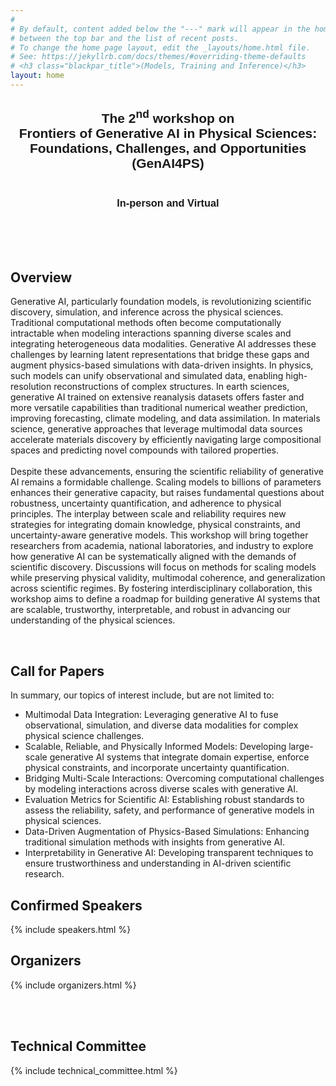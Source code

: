 ```yaml
---
#
# By default, content added below the "---" mark will appear in the home page
# between the top bar and the list of recent posts.
# To change the home page layout, edit the _layouts/home.html file.
# See: https://jekyllrb.com/docs/themes/#overriding-theme-defaults
# <h3 class="blackpar_title">(Models, Training and Inference)</h3>
layout: home
---
```

<div style="font-family: 'Source Sans Pro', sans-serif; background: url('/images/banner_no_text.png') no-repeat; background-size: cover; user-select: none;">
	<center>
		<h2 class="blackpar_title" >The 2<sup>nd</sup> workshop on<br>Frontiers of Generative AI in Physical Sciences: Foundations, Challenges, and Opportunities (GenAI4PS)</h2>
		<h3 class="blackpar_title"> <br> <b>In-person</b>  and <b>Virtual</b> </h3>
	</center>
</div>
<br>
<!-- <div class="alert alert-danger" role="alert">
	<center>
		<i class="bi bi-info-circle"></i>
		<br>
		<b>The latest version of the worshop (NeurIPS ENLSP 2024) is out, you can check it on the new <a href="https://neurips2024-enlsp.github.io/">website</a>.</b>
	</center>
</div> -->
<br>
<!-- <p>
The second version of the Efficient Natural Language and Speech Processing (ENLSP-II) workshop focuses on fundamental and challenging problems to make natural language and speech processing (especially pre-trained models) more efficient in terms of <b>Data, Model, Training, and Inference</b>. The workshop program offers an interactive platform for gathering different experts and talents from academia and industry through invited talks, panel discussion, paper submissions, reviews, interactive posters, oral presentations and a mentorship program. This will be a unique opportunity to address the efficiency issues of current models, build connections, exchange ideas and brainstorm solutions, and foster future collaborations. The topics of this workshop can be of interest for people working on general machine learning, deep learning, optimization, theory and NLP & Speech applications.
</p> -->

<br>

<!--
<div class="alert alert-danger" role="alert">
  <h4>Mentoring sessions announcement</h4>
  <p>
  The deadline for submitting papers to our second version of the Efficient Natural Language and Speech Processing (ENLSP-II) workshop is 25th of September. For that we will be scheduling two mentioring online sessions to answer your questions. Please join us:
  <br>
  <ul>
	<li>Tuesday the 6th of September 2022 from 10PM to 11PM (UTC-04:00)</li>
	<li>Wednesday the 7th of September 2022 from 9AM to 10AM (UTC-04:00)</li>
	<li>Tuesday the 13th of September 2022 from 10PM to 11PM (UTC-04:00): <a href="https://welink.zhumu.com/j/134854021">link</a></li>
	<li>Wednesday the 14th of September 2022 from 9AM to 10AM (UTC-04:00): <a href="https://welink.zhumu.com/j/130263276">link</a></li>
  </ul>
  </p>
</div>

<br>
-->

<h2 class="blackpar_title" id="overview">Overview</h2>
<p>
Generative AI, particularly foundation models, is revolutionizing scientific discovery, simulation, and inference across the physical sciences. Traditional computational methods often become computationally intractable when modeling interactions spanning diverse scales and integrating heterogeneous data modalities. Generative AI addresses these challenges by learning latent representations that bridge these gaps and augment physics-based simulations with data-driven insights. In physics, such models can unify observational and simulated data, enabling high-resolution reconstructions of complex structures. In earth sciences, generative AI trained on extensive reanalysis datasets offers faster and more versatile capabilities than traditional numerical weather prediction, improving forecasting, climate modeling, and data assimilation. In materials science, generative approaches that leverage multimodal data sources accelerate materials discovery by efficiently navigating large compositional spaces and predicting novel compounds with tailored properties.
<br><br>
Despite these advancements, ensuring the scientific reliability of generative AI remains a formidable challenge. Scaling models to billions of parameters enhances their generative capacity, but raises fundamental questions about robustness, uncertainty quantification, and adherence to physical principles. The interplay between scale and reliability requires new strategies for integrating domain knowledge, physical constraints, and uncertainty-aware generative models. This workshop will bring together researchers from academia, national laboratories, and industry to explore how generative AI can be systematically aligned with the demands of scientific discovery. Discussions will focus on methods for scaling models while preserving physical validity, multimodal coherence, and generalization across scientific regimes. By fostering interdisciplinary collaboration, this workshop aims to define a roadmap for building generative AI systems that are scalable, trustworthy, interpretable, and robust in advancing our understanding of the physical sciences.
</p>
<br>
<!-- Call for Papers -->
<h2 class="blackpar_title" id="call_for_papers">Call for Papers</h2>
In summary, our topics of interest include, but are not limited to:
<br>
<ul>
	<li>Multimodal Data Integration: Leveraging generative AI to fuse observational, simulation, and diverse data modalities for complex physical science challenges.</li>
    <li>Scalable, Reliable, and Physically Informed Models: Developing large-scale generative AI systems that integrate domain expertise, enforce physical constraints, and incorporate uncertainty quantification.</li>
	<li>Bridging Multi-Scale Interactions: Overcoming computational challenges by modeling interactions across diverse scales with generative AI.</li>
	<li>Evaluation Metrics for Scientific AI: Establishing robust standards to assess the reliability, safety, and performance of generative models in physical sciences.</li>
	<li>Data-Driven Augmentation of Physics-Based Simulations: Enhancing traditional simulation methods with insights from generative AI.</li>
	<li>Interpretability in Generative AI: Developing transparent techniques to ensure trustworthiness and understanding in AI-driven scientific research.</li>
</ul>


<!--Confirmed Speakers-->
<h2 class="blackpar_title" id="speakers">Confirmed Speakers</h2>
<p>
{% include speakers.html %}
</p>


<!-- <h2 class="blackpar_title" id="speakers">Industrial Panelists</h2>
<p>
{% include panelists.html %}
</p> -->

<!-- Schedule -->
<!-- <h2 class="blackpar_title" id="schedule">Schedule (New Orleans Time Zone)</h2>
<p>
{% include schedule.html %}
</p> -->

<!-- Organizers -->
<h2 class="blackpar_title" id="organizers">Organizers</h2>
<p>
{% include organizers.html %}
</p>

<!-- <h2 class="blackpar_title" id="Organizers">Volunteers</h2>
<div class="row_perso">
	<div class="card_perso column_perso justify-content-center" style="margin-left:24%;">
	  <img src="/images/khalil_bibi.png" alt="Khalil Bibi" class="img_card_perso">
	  <div class="container_perso" >
		<center>
		<h6>
			<b>Khalil Bibi</b>
			<br>
			Huawei Noah's Ark Lab
		</h6>
		</center>
	  </div>
	</div>
	<div class="card_perso column_perso">
	  <img src="/images/Soheila.png" alt="Soheila Samiee" class="img_card_perso">
	  <div class="container_perso">
		<center>
		<h6>
			<b>Soheila Samiee</b>
			<br>
			BASF
		</h6>
		</center>
	  </div>
	</div>
</div> -->


<br><br>

<!-- Technical Committee -->
<h2 class="blackpar_title" id="technical_committee">Technical Committee</h2>
<p>
{% include technical_committee.html %}
</p>
<br><br>

<!-- <h2 class="blackpar_title">Platinium Sponsor</h2>
<div class="row">
	<div class="col">
		<center>
			<img src="/images/huawei_logo.png">
		</center>
	</div>
	<div class="col">
		<center>
			<img src="/images/noahs_ark_lab_logo.png" width="250px">
		</center>
	</div>
</div>

<h2 class="blackpar_title">Gold Sponsor</h2>
<div class="row">
	<div class="col">
		<center>
			<img src="/images/BASF_logo.png" width="250px">
		</center>
	</div>
	<div class="col">
		<center>
			<img src="/images/rbc_logo.svg" width="250px">
		</center>
	</div>
</div> -->
